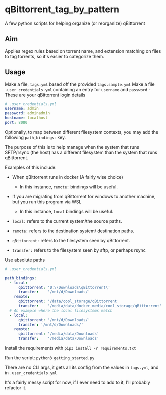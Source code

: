 # qBittorrent_tag_by_pattern
A few python scripts for helping organize (or reorganize) qBittorrent

## Aim

Applies regex rules based on torrent name, and extension matching on files to tag torrents, so it's easier to categorize them.

## Usage

Make a file, `tags.yml` based off the provided `tags.sample.yml`
Make a file `.user_credentials.yml` containing an entry for `username` and `password` - These are your qBittorrent login details

```yaml
# .user_credentials.yml
username: admin
password: adminadmin
hostname: localhost
port: 8080
```

Optionally, to map between different filesystem contexts, you may add the following `path_bindings:` key.

The purpose of this is to help manage when the system that runs SFTP/rsync (the host) has a different filesystem than
the system that runs qBittorrent.

Examples of this include: 

- When qBittorrent runs in docker (A fairly wise choice)
  - In this instance, `remote:` bindings will be useful.
- If you are migrating from qBittorrent for windows to another machine, but you run this program via WSL
  - In this instance, `local` bindings will be useful.

- `local:` refers to the current system/the source paths.
- `remote:` refers to the destination system/ destination paths.
- `qBittorrent:` refers to the filesystem seen by qBittorrent.
- `transfer:` refers to the filesystem seen by sftp, or perhaps rsync

Use absolute paths

```yaml
# .user_credentials.yml

path_bindings:
  - local:
      qbittorrent: 'D:\\Downloads\qBittorrent\'
      transfer:    '/mnt/d/Downloads/'
    remote:
      qbittorrent: '/data/cool_storage/qBittorrent'
      transfer:    '/media/data/docker_media/cool_storage/qBittorrent'
  # An example where the local filesystems match
  - local: 
      qbittorrent: '/mnt/d/Downloads/'
      transfer: '/mnt/d/Downloads/'
    remote:
      qbittorrent: '/media/data/Downloads'
      transfer:    '/media/data/Downloads'

```

Install the requirements with `pip3 install -r requirements.txt`

Run the script: `python3 getting_started.py`

There are no CLI args, it gets all its config from the values in `tags.yml`, and in `.user_credentials.yml`

It's a fairly messy script for now, if I ever need to add to it, I'll probably refactor it.
